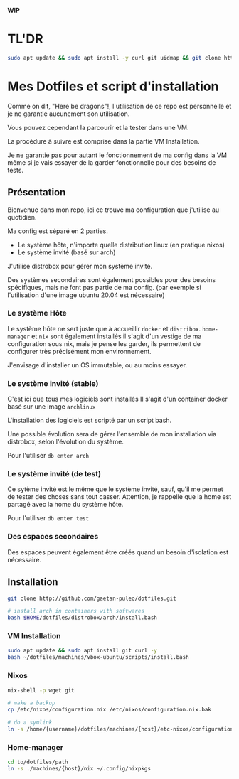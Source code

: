 **WIP**

# TL'DR

```bash
sudo apt update && sudo apt install -y curl git uidmap && git clone http://github.com/gaetan-puleo/dotfiles.git && bash ~/dotfiles/commons/scripts/install-docker.bash
```
# Mes Dotfiles et script d'installation

Comme on dit, "Here be dragons"!, l'utilisation de ce repo est personnelle et je ne garantie aucunement son utilisation.

Vous pouvez cependant la parcourir et la tester dans une VM.

La procédure à suivre est comprise dans la partie VM Installation.

Je ne garantie pas pour autant le fonctionnement de ma config dans la VM même si je vais essayer de la garder fonctionnelle pour des besoins de tests.



## Présentation

Bienvenue dans mon repo, ici ce trouve ma configuration que j'utilise au quotidien.

Ma config est séparé en 2 parties.

- Le système hôte, n'importe quelle distribution linux (en pratique nixos)
- Le système invité (basé sur arch)

J'utilise distrobox pour gérer mon système invité.

Des systèmes secondaires sont également possibles pour des besoins spécifiques, mais ne font pas partie de ma config. (par exemple si l'utilisation d'une image ubuntu 20.04 est nécessaire)

### Le système Hôte
Le système hôte ne sert juste que à accueillir `docker` et `distribox`.
`home-manager` et `nix` sont également installés il s'agit d'un vestige de ma configuration sous nix, mais je pense les garder, ils permettent de configurer très précisément mon environnement.

J'envisage d'installer un OS immutable, ou au moins essayer.

### Le système invité (stable)

C'est ici que tous mes logiciels sont installés
Il s'agit d'un container docker basé sur une image `archlinux`

L'installation des logiciels est scripté par un script bash.

Une possible évolution sera de gérer l'ensemble de mon installation via distrobox, selon l'évolution du système.

Pour l'utiliser `db enter arch`

### Le système invité (de test)
Ce sytème invité est le même que le système invité, sauf, qu'il me permet de tester des choses sans tout casser. Attention, je rappelle que la home est partagé avec la home du système hôte.

Pour l'utiliser `db enter test`

### Des espaces secondaires
 Des espaces peuvent également être créés quand un besoin d'isolation est nécessaire.
## Installation

```bash
git clone http://github.com/gaetan-puleo/dotfiles.git

# install arch in containers with softwares
bash $HOME/dotfiles/distrobox/arch/install.bash
```

### VM Installation

```bash
sudo apt update && sudo apt install git curl -y
bash ~/dotfiles/machines/vbox-ubuntu/scripts/install.bash
```

### Nixos

```bash
nix-shell -p wget git

# make a backup
cp /etc/nixos/configuration.nix /etc/nixos/configuration.nix.bak

# do a symlink
ln -s /home/{username}/dotfiles/machines/{host}/etc-nixos/configuration.nix
```

### Home-manager

```bash
cd to/dotfiles/path
ln -s ./machines/{host}/nix ~/.config/nixpkgs
```

